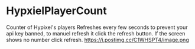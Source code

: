 # HypxielPlayerCount

Counter of Hypixel's players
Refreshes every few seconds to prevent your api key banned, to manuel refresh it click the refresh button.
If the screen shows no number click refresh.
https://i.postimg.cc/C1WHSPT4/image.png

